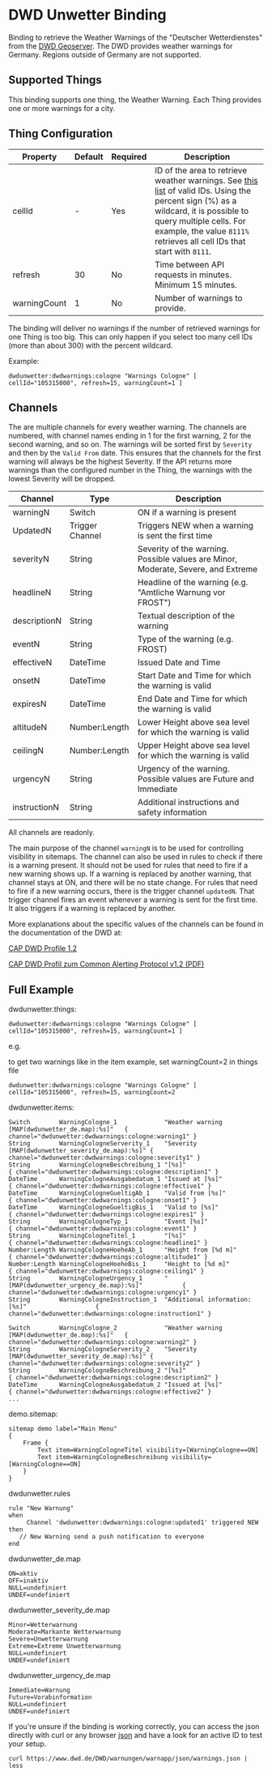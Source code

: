 # DWD Unwetter Binding

Binding to retrieve the Weather Warnings of the "Deutscher Wetterdienstes" from the [DWD Geoserver](https://maps.dwd.de/geoserver/web/).
The DWD provides weather warnings for Germany.
Regions outside of Germany are not supported.


## Supported Things

This binding supports one thing, the Weather Warning.
Each Thing provides one or more warnings for a city.


## Thing Configuration

| Property     | Default | Required | Description                                                                                                                                                                                                                                                                                                 |
|--------------|---------|----------|-------------------------------------------------------------------------------------------------------------------------------------------------------------------------------------------------------------------------------------------------------------------------------------------------------------|
| cellId       | -       | Yes      | ID of the area to retrieve weather warnings. See [this list](https://www.dwd.de/DE/leistungen/opendata/help/warnungen/cap_warncellids_csv.csv) of valid IDs. Using the percent sign (%) as a wildcard, it is possible to query multiple cells. For example, the value `8111%` retrieves all cell IDs that start with `8111`. |
| refresh      | 30      | No       | Time between API requests in minutes. Minimum 15 minutes.                                                                                                                                                                                                                                                   |
| warningCount | 1       | No       | Number of warnings to provide.                                                                                                                                                                                                                                                                              |

The binding will deliver no warnings if the number of retrieved warnings for one Thing is too big.
This can only happen if you select too many cell IDs (more than about 300) with the percent wildcard.

Example:

```
dwdunwetter:dwdwarnings:cologne "Warnings Cologne" [ cellId="105315000", refresh=15, warningCount=1 ]
```


## Channels

The are multiple channels for every weather warning.
The channels are numbered, with channel names ending in 1 for the first warning, 2 for the second warning, and so on.
The warnings will be sorted first by `Severity` and then by the `Valid From` date.
This ensures that the channels for the first warning will always be the highest Severity.
If the API returns more warnings than the configured number in the Thing, the warnings with the lowest Severity will be dropped.
 
| Channel      | Type            | Description                                                                      |
|--------------|-----------------|----------------------------------------------------------------------------------|
| warningN     | Switch          | ON if a warning is present                                                       |
| UpdatedN     | Trigger Channel | Triggers NEW when a warning is sent the first time                               |
| severityN    | String          | Severity of the warning. Possible values are Minor, Moderate, Severe, and Extreme|
| headlineN    | String          | Headline of the warning (e.g. "Amtliche Warnung vor FROST")                      |
| descriptionN | String          | Textual description of the warning                                               |
| eventN       | String          | Type of the warning (e.g. FROST)                                                 |
| effectiveN   | DateTime        | Issued Date and Time                                                             |
| onsetN       | DateTime        | Start Date and Time for which the warning is valid                               |
| expiresN     | DateTime        | End Date and Time for which the warning is valid                                 |
| altitudeN    | Number:Length   | Lower Height above sea level for which the warning is valid                      |
| ceilingN     | Number:Length   | Upper Height above sea level for which the warning is valid                      |
| urgencyN     | String          | Urgency of the warning. Possible values are Future and Immediate                 |
| instructionN | String          | Additional instructions and safety information                                   |

All channels are readonly.

The main purpose of the channel `warningN` is to be used for controlling visibility in sitemaps.
The channel can also be used in rules to check if there is a warning present. 
It should not be used for rules that need to fire if a new warning shows up. 
If a warning is replaced by another warning, that channel stays at ON, and there will be no state change. 
For rules that need to fire if a new warning occurs, there is the trigger channel `updatedN`. 
That trigger channel fires an event whenever a warning is sent for the first time.
It also triggers if a warning is replaced by another.

More explanations about the specific values of the channels can be found in the documentation of the DWD at: 

[CAP DWD Profile 1.2](https://www.dwd.de/DE/leistungen/opendata/help/warnungen/cap_dwd_profile_de_pdf_1_10.html)

[CAP DWD Profil zum Common Alerting Protocol v1.2 (PDF)](https://www.dwd.de/DE/leistungen/opendata/help/warnungen/cap_dwd_profile_de_pdf_1_10.pdf?__blob=publicationFile&v=4)


## Full Example

dwdunwetter.things:

```
dwdunwetter:dwdwarnings:cologne "Warnings Cologne" [ cellId="105315000", refresh=15, warningCount=1 ]
```

e.g.

to get two warnings like in the item example, set warningCount=2 in things file

```
dwdunwetter:dwdwarnings:cologne "Warnings Cologne" [ cellId="105315000", refresh=15, warningCount=2
```

dwdunwetter.items:

```
Switch        WarningCologne_1             "Weather warning [MAP(dwdunwetter_de.map):%s]"   { channel="dwdunwetter:dwdwarnings:cologne:warning1" }
String        WarningCologneServerity_1    "Severity [MAP(dwdunwetter_severity_de.map):%s]" { channel="dwdunwetter:dwdwarnings:cologne:severity1" }
String        WarningCologneBeschreibung_1 "[%s]"                                           { channel="dwdunwetter:dwdwarnings:cologne:description1" }
DateTime      WarningCologneAusgabedatum_1 "Issued at [%s]"                                 { channel="dwdunwetter:dwdwarnings:cologne:effective1" }
DateTime      WarningCologneGueltigAb_1    "Valid from [%s]"                                { channel="dwdunwetter:dwdwarnings:cologne:onset1" }
DateTime      WarningCologneGueltigBis_1   "Valid to [%s]"                                  { channel="dwdunwetter:dwdwarnings:cologne:expires1" }
String        WarningCologneTyp_1          "Event [%s]"                                     { channel="dwdunwetter:dwdwarnings:cologne:event1" }
String        WarningCologneTitel_1        "[%s]"                                           { channel="dwdunwetter:dwdwarnings:cologne:headline1" }
Number:Length WarningCologneHoeheAb_1      "Height from [%d m]"                             { channel="dwdunwetter:dwdwarnings:cologne:altitude1" }
Number:Length WarningCologneHoeheBis_1     "Height to [%d m]"                               { channel="dwdunwetter:dwdwarnings:cologne:ceiling1" }
String        WarningCologneUrgency_1      "[MAP(dwdunwetter_urgency_de.map):%s]"           { channel="dwdunwetter:dwdwarnings:cologne:urgency1" }
String        WarningCologneInstruction_1  "Additional information: [%s]"                   { channel="dwdunwetter:dwdwarnings:cologne:instruction1" }

Switch        WarningCologne_2             "Weather warning [MAP(dwdunwetter_de.map):%s]"   { channel="dwdunwetter:dwdwarnings:cologne:warning2" }
String        WarningCologneServerity_2    "Severity [MAP(dwdunwetter_severity_de.map):%s]" { channel="dwdunwetter:dwdwarnings:cologne:severity2" }
String        WarningCologneBeschreibung_2 "[%s]"                                           { channel="dwdunwetter:dwdwarnings:cologne:description2" }
DateTime      WarningCologneAusgabedatum_2 "Issued at [%s]"                                 { channel="dwdunwetter:dwdwarnings:cologne:effective2" }
...
```

demo.sitemap:

```
sitemap demo label="Main Menu"
{
    Frame {
        Text item=WarningCologneTitel visibility=[WarningCologne==ON]
        Text item=WarningCologneBeschreibung visibility=[WarningCologne==ON]
    }
}
```

dwdunwetter.rules

```
rule "New Warnung"
when
     Channel 'dwdunwetter:dwdwarnings:cologne:updated1' triggered NEW
then
   // New Warning send a push notification to everyone
end 

```
dwdunwetter_de.map
```
ON=aktiv
OFF=inaktiv
NULL=undefiniert
UNDEF=undefiniert
```

dwdunwetter_severity_de.map

```
Minor=Wetterwarnung
Moderate=Markante Wetterwarnung
Severe=Unwetterwarnung
Extreme=Extreme Unwetterwarnung
NULL=undefiniert
UNDEF=undefiniert
```



dwdunwetter_urgency_de.map

```
Immediate=Warnung
Future=Vorabinformation
NULL=undefiniert
UNDEF=undefiniert
```

If you're unsure if the binding is working correctly, you can access the json directly with curl or any browser [json](https://www.dwd.de/DWD/warnungen/warnapp/json/warnings.json) and have a look for an active ID to test your setup.

```
curl https://www.dwd.de/DWD/warnungen/warnapp/json/warnings.json | less
``` 
